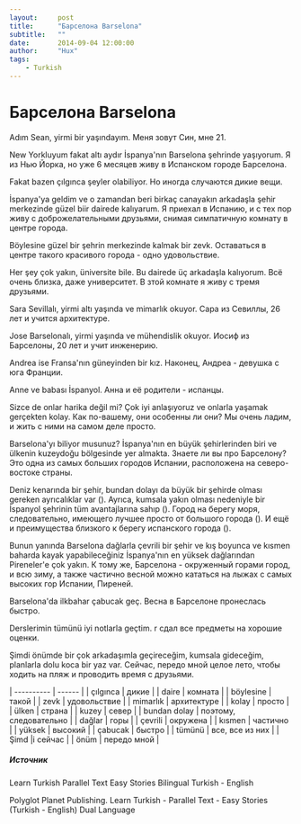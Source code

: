 ```yaml
---
layout:     post
title:      "Барселона Barselona"
subtitle:   ""
date:       2014-09-04 12:00:00
author:     "Hux"
tags:
    - Turkish
---
```


# Барселона Barselona

Adım Sean, yirmi bir yaşındayım.
Меня зовут Син, мне 21.

New Yorkluyum fakat altı aydır İspanya'nın Barselona şehrinde yaşıyorum.
Я из Нью Йорка, но уже 6 месяцев живу в Испанском городе Барселона.   

Fakat bazen çılgınca şeyler olabiliyor.
Но иногда случаются дикие вещи.

İspanya'ya geldim ve o zamandan beri birkaç canayakın arkadaşla şehir merkezinde güzel biir dairede kalıyarum. 
Я приехал в Испанию, и с тех пор живу с доброжелательными друзьями, снимая симпатичную комнату в центре города. 

Böylesine güzel bir şehrin merkezinde kalmak bir zevk.
Оставаться в центре такого красивого города - одно удовольствие.

Her şey çok yakın, üniversite bile. Bu dairede üç arkadaşla kalıyorum.
Всё очень  близка, даже университет. В зтой комнате я живу с тремя друзьями.

Sara Sevillalı, yirmi altı yaşında ve mimarlık okuyor.
Сара из Севиллы, 26 лет и учится архитектуре.

Jose Barselonalı, yirmi yaşında ve mühendislik okuyor.
Иосиф из Барселоны, 20 лет и учит инженерию.

Andrea ise Fransa'nın güneyinden bir kız.
Наконец, Андреа - девушка с юга Франции.

Anne ve babası İspanyol.
Анна и её родители - испанцы.

Sizce de onlar harika değil mi? Çok iyi anlaşıyoruz ve onlarla yaşamak gerçekten kolay.
Как по-вашему, они особенны ли они? Мы очень ладим, и жить с ними на самом деле просто. 

Barselona'yı biliyor musunuz? İspanya'nın en büyük şehirlerinden biri ve ülkenin kuzeydoğu bölgesinde yer almakta.
Знаете ли вы про Барселону? Это одна из самых больших городов Испании, расположена на северо-востоке страны.

Deniz kenarında bir şehir, bundan dolayı da büyük bir şehirde olması gereken ayrıcalıklar var (). Ayrıca, kumsala yakın olması nedeniyle bir İspanyol şehrinin tüm avantajlarına sahıp ().
Город на берегу моря, следовательно, имеющего лучшее просто от большого города (). И ещё и преимущества близкого к берегу испанского города ().

Bunun yanında Barselona dağlarla çevrili bir şehir ve kış boyunca ve kısmen baharda kayak yapabileceğiniz İspanya'nın en yüksek dağlarından Pireneler'e çok yakın. 
К тому же, Барселона - окруженный горами город, и всю зиму, а также частично весной можно кататься на лыжах с самых высоких гор Испании, Пиреней.

Barselona'da ilkbahar çabucak geç.
Весна в Барселоне пронеслась быстро.

Derslerimin tümünü iyi notlarla geçtim.
r сдал все предметы на хорошие оценки.

Şimdi önümde bir çok arkadaşımla geçireceğim, kumsala gideceğim, planlarla dolu koca bir yaz var.
Сейчас, передо мной целое лето, чтобы ходить на пляж и проводить время с друзьями.



| ---------- | ------ |
| çılgınca | дикие |
| daire | комната |
| böylesine | такой |
| zevk | удовольствие |
| mimarlık |   архитектуре |
| kolay |  просто |
| ülken | страна |
| kuzey | север |
| bundan dolay | поэтому, следовательно |
| dağlar | горы |
| çevrili | окружена |
| kısmen | частично |
| yüksek | высокий |
| çabucak |  быстро |
| tümünü | все, все из них |
| Şimd |i сейчас  |
| önüm | передо мной |

##### Источник

Learn Turkish Parallel Text Easy Stories Bilingual Turkish - English

Polyglot Planet Publishing. Learn Turkish - Parallel Text - Easy Stories (Turkish - English) Dual Language

